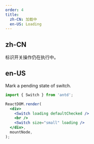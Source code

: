 ```yaml
---
order: 4
title:
  zh-CN: 加载中
  en-US: Loading
---
```


## zh-CN

标识开关操作仍在执行中。

## en-US

Mark a pending state of switch.

```jsx
import { Switch } from 'antd';

ReactDOM.render(
  <div>
    <Switch loading defaultChecked />
    <br />
    <Switch size="small" loading />
  </div>,
  mountNode,
);
```
 